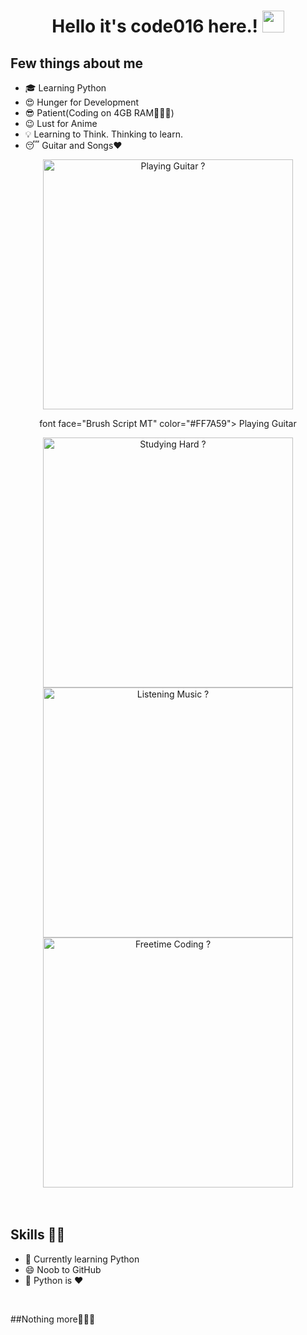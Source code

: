 <h1 align="center">Hello it's code016 here.! <img src="https://github.com/itscode016/itscode016/blob/main/gifs/Hi.gif" width="35px"></h1>
<p align="center">
</p>

<div align="center">

</div>


## Few things about me
- 🎓 Learning Python
- 😍️ Hunger for Development
- 😎 Patient(Coding on 4GB RAM🤷🏻‍♂️)
- 😉 Lust for Anime
- 💡 Learning to Think. Thinking to learn.
- 😴 Guitar and Songs❤️


<div align="center">
<img width="400px" src="https://github.com/itscode016/itscode016/blob/main/gifs/guitar.gif" alt="Playing Guitar ?">
<br>
  <p>font face="Brush Script MT" color="#FF7A59"> Playing Guitar </p>
<img width="400px" src="https://github.com/itscode016/itscode016/blob/main/gifs/study.gif" alt="Studying Hard ?">
<br>
<img width="400px" src="https://github.com/itscode016/itscode016/blob/main/gifs/music.gif" alt="Listening Music ?">
<br>
<img width="400px" src="https://github.com/itscode016/itscode016/blob/main/gifs/laptop.gif" alt="Freetime Coding ?">
<br>
<br><br>

</div>


## Skills 👨‍💻

- 🌱 Currently learning Python
- 😄 Noob to GitHub
- 🥰 Python is ❤️

</br>

##Nothing more🤦🏻‍♂️
